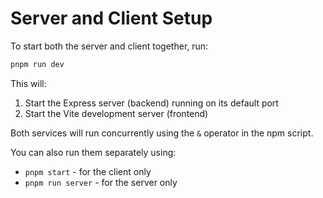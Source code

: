 # Server and Client Setup

To start both the server and client together, run:

```bash
pnpm run dev
```

This will:
1. Start the Express server (backend) running on its default port
2. Start the Vite development server (frontend)

Both services will run concurrently using the `&` operator in the npm script.

You can also run them separately using:
- `pnpm start` - for the client only
- `pnpm run server` - for the server only